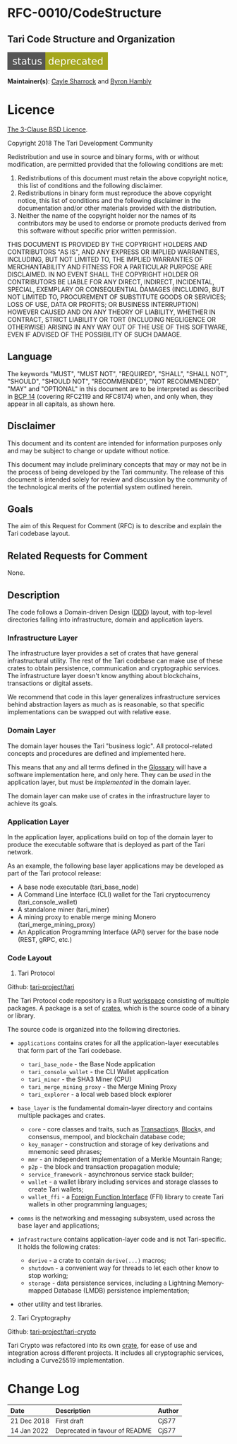 # RFC-0010/CodeStructure

## Tari Code Structure and Organization

![status: deprecated](theme/images/status-deprecated.svg)

**Maintainer(s)**: [Cayle Sharrock](https://github.com/CjS77) and [Byron Hambly](https://github.com/delta1)

# Licence

[The 3-Clause BSD Licence](https://opensource.org/licenses/BSD-3-Clause).

Copyright 2018 The Tari Development Community

Redistribution and use in source and binary forms, with or without modification, are permitted provided that the
following conditions are met:

1. Redistributions of this document must retain the above copyright notice, this list of conditions and the following
   disclaimer.
2. Redistributions in binary form must reproduce the above copyright notice, this list of conditions and the following
   disclaimer in the documentation and/or other materials provided with the distribution.
3. Neither the name of the copyright holder nor the names of its contributors may be used to endorse or promote products
   derived from this software without specific prior written permission.

THIS DOCUMENT IS PROVIDED BY THE COPYRIGHT HOLDERS AND CONTRIBUTORS "AS IS", AND ANY EXPRESS OR IMPLIED WARRANTIES,
INCLUDING, BUT NOT LIMITED TO, THE IMPLIED WARRANTIES OF MERCHANTABILITY AND FITNESS FOR A PARTICULAR PURPOSE ARE
DISCLAIMED. IN NO EVENT SHALL THE COPYRIGHT HOLDER OR CONTRIBUTORS BE LIABLE FOR ANY DIRECT, INDIRECT, INCIDENTAL,
SPECIAL, EXEMPLARY OR CONSEQUENTIAL DAMAGES (INCLUDING, BUT NOT LIMITED TO, PROCUREMENT OF SUBSTITUTE GOODS OR
SERVICES; LOSS OF USE, DATA OR PROFITS; OR BUSINESS INTERRUPTION) HOWEVER CAUSED AND ON ANY THEORY OF LIABILITY,
WHETHER IN CONTRACT, STRICT LIABILITY OR TORT (INCLUDING NEGLIGENCE OR OTHERWISE) ARISING IN ANY WAY OUT OF THE USE OF
THIS SOFTWARE, EVEN IF ADVISED OF THE POSSIBILITY OF SUCH DAMAGE.

## Language

The keywords "MUST", "MUST NOT", "REQUIRED", "SHALL", "SHALL NOT", "SHOULD", "SHOULD NOT", "RECOMMENDED",
"NOT RECOMMENDED", "MAY" and "OPTIONAL" in this document are to be interpreted as described in
[BCP 14](https://tools.ietf.org/html/bcp14) (covering RFC2119 and RFC8174) when, and only when, they appear in all capitals, as
shown here.

## Disclaimer

This document and its content are intended for information purposes only and may be subject to change or update
without notice.

This document may include preliminary concepts that may or may not be in the process of being developed by the Tari
community. The release of this document is intended solely for review and discussion by the community of the
technological merits of the potential system outlined herein.

## Goals

The aim of this Request for Comment (RFC) is to describe and explain the Tari codebase layout.

## Related Requests for Comment

None.

## Description

The code follows a Domain-driven Design ([DDD]) layout, with top-level directories falling into infrastructure, domain
and application layers.

### Infrastructure Layer

The infrastructure layer provides a set of crates that have general infrastructural utility. The rest of the Tari codebase can make use
of these crates to obtain persistence, communication and cryptographic services. The infrastructure layer doesn't know
anything about blockchains, transactions or digital assets.

We recommend that code in this layer generalizes infrastructure services behind abstraction layers as much as is
reasonable, so that specific implementations can be swapped out with relative ease.

### Domain Layer

The domain layer houses the Tari "business logic". All protocol-related concepts and procedures are defined and
implemented here.

This means that any and all terms defined in the [Glossary] will have a software implementation here, and only here.
They can be _used_ in the application layer, but must be _implemented_ in the domain layer.

The domain layer can make use of crates in the infrastructure layer to achieve its goals.

### Application Layer

In the application layer, applications build on top of the domain layer to produce the executable software that is
deployed as part of the Tari network.

As an example, the following base layer applications may be developed as part of the Tari protocol release:

- A base node executable (tari_base_node)
- A Command Line Interface (CLI) wallet for the Tari cryptocurrency (tari_console_wallet)
- A standalone miner (tari_miner)
- A mining proxy to enable merge mining Monero (tari_merge_mining_proxy)
- An Application Programming Interface (API) server for the base node (REST, gRPC, etc.)

### Code Layout

1. Tari Protocol

Github: [tari-project/tari]

The Tari Protocol code repository is a Rust [workspace] consisting of multiple packages. A package is a set of [crates], which is the source code of a binary or library.

The source code is organized into the following directories.

- `applications` contains crates for all the application-layer executables that form part of the Tari codebase.

  - `tari_base_node` - the Base Node application
  - `tari_console_wallet` - the CLI Wallet application
  - `tari_miner` - the SHA3 Miner (CPU)
  - `tari_merge_mining_proxy` - the Merge Mining Proxy
  - `tari_explorer` - a local web based block explorer

- `base_layer` is the fundamental domain-layer directory and contains multiple packages and crates.

  - `core` - core classes and traits, such as [Transaction]s, [Block]s, and consensus, mempool, and blockchain database code;
  - `key_manager` - construction and storage of key derivations and mnemonic seed phrases;
  - `mmr` - an independent implementation of a Merkle Mountain Range;
  - `p2p` - the block and transaction propagation module;
  - `service_framework` - asynchronous service stack builder;
  - `wallet` - a wallet library including services and storage classes to create Tari wallets;
  - `wallet_ffi` - a [Foreign Function Interface](https://en.wikipedia.org/wiki/Foreign_function_interface) (FFI) library to create Tari wallets in other programming languages;

- `comms` is the networking and messaging subsystem, used across the base layer and applications;

- `infrastructure` contains application-layer code and is not Tari-specific. It holds the following crates:

  - `derive` - a crate to contain `derive(...)` macros;
  - `shutdown` - a convenient way for threads to let each other know to stop working;
  - `storage` - data persistence services, including a Lightning Memory-mapped Database (LMDB) persistence implementation;

- other utility and test libraries.

2. Tari Cryptography

Github: [tari-project/tari-crypto]

Tari Crypto was refactored into its own [crate], for ease of use and integration across different projects.
It includes all cryptographic services, including a Curve25519 implementation.

[glossary]: ../Glossary.md "Glossary"
[ddd]: https://en.wikipedia.org/wiki/Domain-driven_design "Wikipedia: Domain Driven Design"
[transaction]: ../Glossary.md#transaction
[block]: ../Glossary.md#block
[tari-project/tari]: https://github.com/tari-project/tari
[tari-project/tari-crypto]: https://github.com/tari-project/tari-crypto
[workspace]: https://doc.rust-lang.org/book/ch14-03-cargo-workspaces.html
[crates]: https://doc.rust-lang.org/book/ch07-01-packages-and-crates.html
[crate]: https://crates.io/crates/tari_crypto

# Change Log

| Date        | Description                    | Author |
|:------------|:-------------------------------|:-------|
| 21 Dec 2018 | First draft                    | CjS77  |
| 14 Jan 2022 | Deprecated in favour of README | CjS77  |
